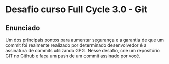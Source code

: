 # Desafio curso Full Cycle 3.0 - Git
## Enunciado
Um dos principais pontos para aumentar segurança e a garantia de que um commit foi realmente realizado por determinado desenvolvedor é a assinatura de commits utilizando GPG.
Nesse desafio, crie um repositório GIT no Github e faça um push de um commit assinado por você.
